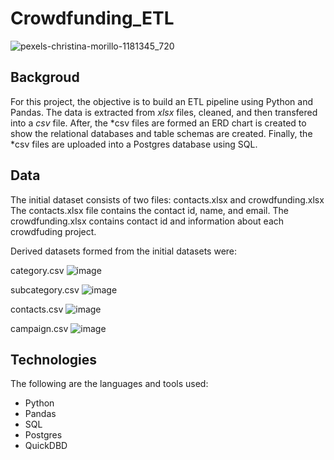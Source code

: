 # Crowdfunding_ETL

![pexels-christina-morillo-1181345_720](https://user-images.githubusercontent.com/117343047/227390553-8aff6e4a-500c-440c-8738-dfdbdc5be026.jpg)

## Backgroud
For this project, the objective is to build an ETL pipeline using Python and Pandas. The data is extracted from *xlsx* files, cleaned, and then transfered into a *csv* file. After, the *csv files are formed an ERD chart is created to show the relational databases and table schemas are created. Finally, the *csv files are uploaded into a Postgres database using SQL. 
  
## Data
The initial dataset consists of two files: contacts.xlsx and crowdfunding.xlsx
The contacts.xlsx file contains the contact id, name, and email. The crowdfunding.xlsx contains contact id and information about each crowdfuding project.

Derived datasets formed from the initial datasets were:


category.csv
![image](https://user-images.githubusercontent.com/117343047/227391297-f64c7dc7-8bbc-4b01-9065-a90dce0e9baa.png)

subcategory.csv
![image](https://user-images.githubusercontent.com/117343047/227391347-edd0b90a-a8d7-4fbc-b8d2-436800f9c694.png)

contacts.csv
![image](https://user-images.githubusercontent.com/117343047/227391412-11ad7119-736d-4a31-8a47-c2ade0b9cf6b.png)

campaign.csv
![image](https://user-images.githubusercontent.com/117343047/227391449-f5e4af41-f620-4e2a-bee0-84cd9f5061ac.png)



## Technologies
The following are the languages and tools used:
* Python
* Pandas
* SQL
* Postgres
* QuickDBD

